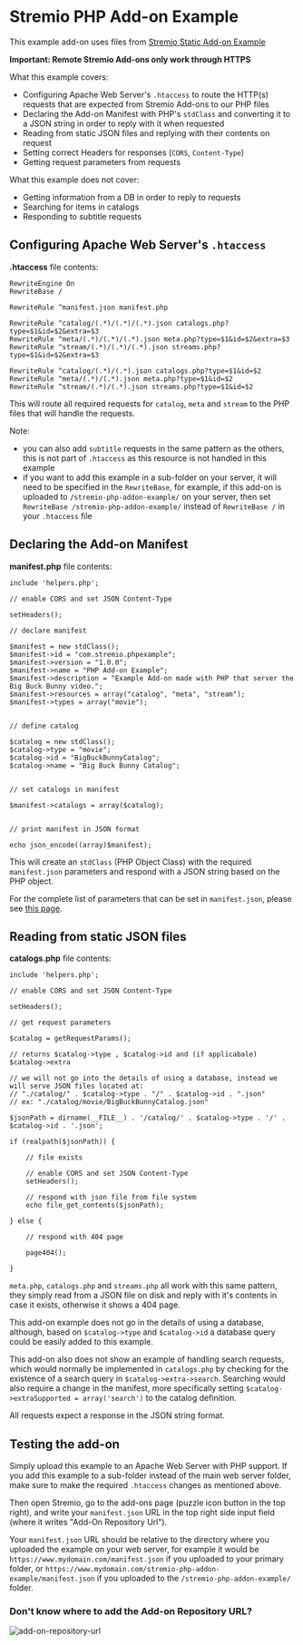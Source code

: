 # Stremio PHP Add-on Example

This example add-on uses files from [Stremio Static Add-on Example](https://github.com/Stremio/stremio-static-addon-example)

**Important: Remote Stremio Add-ons only work through HTTPS**


What this example covers:

- Configuring Apache Web Server's `.htaccess` to route the HTTP(s) requests that are expected from Stremio Add-ons to our PHP files
- Declaring the Add-on Manifest with PHP's `stdClass` and converting it to a JSON string in order to reply with it when requested
- Reading from static JSON files and replying with their contents on request
- Setting correct Headers for responses (`CORS`, `Content-Type`)
- Getting request parameters from requests


What this example does not cover:

- Getting information from a DB in order to reply to requests
- Searching for items in catalogs
- Responding to subtitle requests


## Configuring Apache Web Server's `.htaccess`

**.htaccess** file contents:

```
RewriteEngine On
RewriteBase /

RewriteRule ^manifest.json manifest.php

RewriteRule ^catalog/(.*)/(.*)/(.*).json catalogs.php?type=$1&id=$2&extra=$3
RewriteRule ^meta/(.*)/(.*)/(.*).json meta.php?type=$1&id=$2&extra=$3
RewriteRule ^stream/(.*)/(.*)/(.*).json streams.php?type=$1&id=$2&extra=$3

RewriteRule ^catalog/(.*)/(.*).json catalogs.php?type=$1&id=$2
RewriteRule ^meta/(.*)/(.*).json meta.php?type=$1&id=$2
RewriteRule ^stream/(.*)/(.*).json streams.php?type=$1&id=$2
```

This will route all required requests for `catalog`, `meta` and `stream` to the PHP files that will handle the requests.

Note:

- you can also add `subtitle` requests in the same pattern as the others, this is not part of `.htaccess` as this resource is not handled in this example
- if you want to add this example in a sub-folder on your server, it will need to be specified in the `RewriteBase`, for example, if this add-on is uploaded to `/stremio-php-addon-example/` on your server, then set `RewriteBase /stremio-php-addon-example/` instead of `RewriteBase /` in your `.htaccess` file


## Declaring the Add-on Manifest

**manifest.php** file contents:

```
include 'helpers.php';

// enable CORS and set JSON Content-Type

setHeaders();

// declare manifest

$manifest = new stdClass();
$manifest->id = "com.stremio.phpexample";
$manifest->version = "1.0.0";
$manifest->name = "PHP Add-on Example";
$manifest->description = "Example Add-on made with PHP that server the Big Buck Bunny video.";
$manifest->resources = array("catalog", "meta", "stream");
$manifest->types = array("movie");


// define catalog

$catalog = new stdClass();
$catalog->type = "movie";
$catalog->id = "BigBuckBunnyCatalog";
$catalog->name = "Big Buck Bunny Catalog";


// set catalogs in manifest

$manifest->catalogs = array($catalog);


// print manifest in JSON format

echo json_encode((array)$manifest);
```

This will create an `stdClass` (PHP Object Class) with the required `manifest.json` parameters and respond with a JSON string based on the PHP object.

For the complete list of parameters that can be set in `manifest.json`, please see [this page](https://github.com/Stremio/stremio-addon-sdk/tree/master/docs/api/responses/manifest.md).


## Reading from static JSON files

**catalogs.php** file contents:

```
include 'helpers.php';

// enable CORS and set JSON Content-Type

setHeaders();

// get request parameters

$catalog = getRequestParams();

// returns $catalog->type , $catalog->id and (if applicabale) $catalog->extra

// we will not go into the details of using a database, instead we will serve JSON files located at: 
// "./catalog/" . $catalog->type . "/" . $catalog->id . ".json"
// ex: "./catalog/movie/BigBuckBunnyCatalog.json"

$jsonPath = dirname(__FILE__) . '/catalog/' . $catalog->type . '/' . $catalog->id . '.json';

if (realpath($jsonPath)) {

	// file exists

	// enable CORS and set JSON Content-Type
	setHeaders();

	// respond with json file from file system
	echo file_get_contents($jsonPath);

} else {

	// respond with 404 page

	page404();

}
```

`meta.php`, `catalogs.php` and `streams.php` all work with this same pattern, they simply read from a JSON file on disk and reply with it's contents in case it exists, otherwise it shows a 404 page.

This add-on example does not go in the details of using a database, although, based on `$catalog->type` and `$catalog->id` a database query could be easily added to this example.

This add-on also does not show an example of handling search requests, which would normally be implemented in `catalogs.php` by checking for the existence of a search query in `$catalog->extra->search`. Searching would also require a change in the manifest, more specifically setting `$catalog->extraSupported = array('search')` to the catalog definition.

All requests expect a response in the JSON string format.


## Testing the add-on

Simply upload this example to an Apache Web Server with PHP support. If you add this example to a sub-folder instead of the main web server folder, make sure to make the required `.htaccess` changes as mentioned above.

Then open Stremio, go to the add-ons page (puzzle icon button in the top right), and write your `manifest.json` URL in the top right side input field (where it writes "Add-On Repository Url").

Your `manifest.json` URL should be relative to the directory where you uploaded the example on your web server, for example it would be `https://www.mydomain.com/manifest.json` if you uploaded to your primary folder, or `https://www.mydomain.com/stremio-php-addon-example/manifest.json` if you uploaded to the `/stremio-php-addon-example/` folder.


### Don't know where to add the Add-on Repository URL?

![add-on-repository-url](https://user-images.githubusercontent.com/1777923/43146711-65a33ccc-8f6a-11e8-978e-4c69640e63e3.png)
